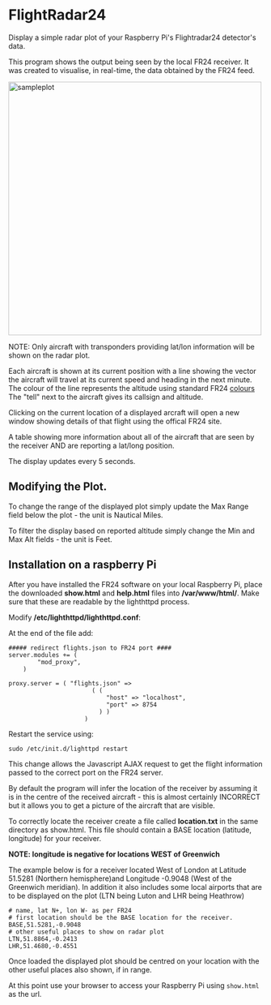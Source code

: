 # FlightRadar24
Display a simple radar plot of your Raspberry Pi's Flightradar24 detector's data.

This program shows the output being seen by the local FR24 receiver. It was created to visualise, in real-time, the data obtained by the FR24 feed. 

<img width="500" alt="sampleplot" src="https://github.com/user-attachments/assets/6342e855-e063-47d9-9ce3-e10f02dc368c" />

NOTE: Only aircraft with transponders providing lat/lon information will be shown on the radar plot.

Each aircraft is shown at its current position with a line showing the vector the aircraft will travel at its current speed and heading in the next minute. The colour of the line represents the altitude using standard FR24 [colours](https://support.fr24.com/support/solutions/articles/3000115027-why-does-the-aircraft-s-trail-change-colour-) The "tell" next to the aircraft gives its callsign and altitude.

Clicking on the current location of a displayed arcraft will open a new window showing details of that flight using the offical FR24 site.

A table showing more information about all of the aircraft that are seen by the receiver AND are reporting a lat/long position.

The display updates every 5 seconds.

## Modifying the Plot.
To change the range of the displayed plot simply update the Max Range field below the plot - the unit is Nautical Miles.

To filter the display based on reported altitude simply change the Min and Max Alt fields - the unit is Feet.

## Installation on a raspberry Pi
After you have installed the FR24 software on your local Raspberry Pi, place the downloaded **show.html** and **help.html** files into **/var/www/html/**. Make sure that these are readable by the lighthttpd process.

Modify **/etc/lighthttpd/lighthttpd.conf**:

At the end of the file add:
```
##### redirect flights.json to FR24 port ####
server.modules += (
		"mod_proxy",
	) 

proxy.server = ( "flights.json" =>
                       ( (
                           "host" => "localhost",
                           "port" => 8754
                         ) )
                     )
```
Restart the service using:

`sudo /etc/init.d/lighttpd restart`

This change allows the Javascript AJAX request to get the flight information passed to the correct port on the FR24 server.

By default the program will infer the location of the receiver by assuming it is in the centre of the received aircraft - this is almost certainly INCORRECT but it allows you to get a picture of the aircraft that are visible.

To correctly locate the receiver create a file called **location.txt** in the same directory as show.html. This file should contain a BASE location (latitude, longitude) for your receiver. 

**NOTE: longitude is negative for locations WEST of Greenwich** 

The example below is for a receiver located West of London at Latitude 51.5281 \(Northern hemisphere\)and Longitude -0.9048 \(West of the Greenwich meridian\). In addition it also includes some local airports that are to be displayed on the plot (LTN being Luton and LHR being Heathrow)
```
# name, lat N+, lon W- as per FR24
# first location should be the BASE location for the receiver.
BASE,51.5281,-0.9048
# other useful places to show on radar plot
LTN,51.8864,-0.2413
LHR,51.4680,-0.4551
```

Once loaded the displayed plot should be centred on your location with the other useful places also shown, if in range.

At this point use your browser to access your Raspberry Pi using `show.html` as the url.
